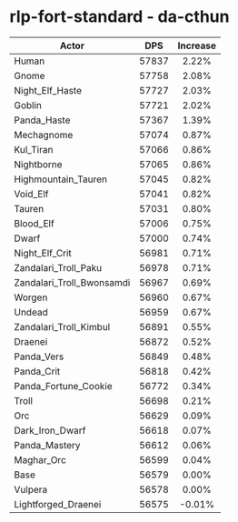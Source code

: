 # rlp-fort-standard - da-cthun
| Actor | DPS | Increase |
|---|:---:|:---:|
|Human|57837|2.22%|
|Gnome|57758|2.08%|
|Night_Elf_Haste|57727|2.03%|
|Goblin|57721|2.02%|
|Panda_Haste|57367|1.39%|
|Mechagnome|57074|0.87%|
|Kul_Tiran|57066|0.86%|
|Nightborne|57065|0.86%|
|Highmountain_Tauren|57045|0.82%|
|Void_Elf|57041|0.82%|
|Tauren|57031|0.80%|
|Blood_Elf|57006|0.75%|
|Dwarf|57000|0.74%|
|Night_Elf_Crit|56981|0.71%|
|Zandalari_Troll_Paku|56978|0.71%|
|Zandalari_Troll_Bwonsamdi|56967|0.69%|
|Worgen|56960|0.67%|
|Undead|56959|0.67%|
|Zandalari_Troll_Kimbul|56891|0.55%|
|Draenei|56872|0.52%|
|Panda_Vers|56849|0.48%|
|Panda_Crit|56818|0.42%|
|Panda_Fortune_Cookie|56772|0.34%|
|Troll|56698|0.21%|
|Orc|56629|0.09%|
|Dark_Iron_Dwarf|56618|0.07%|
|Panda_Mastery|56612|0.06%|
|Maghar_Orc|56599|0.04%|
|Base|56579|0.00%|
|Vulpera|56578|0.00%|
|Lightforged_Draenei|56575|-0.01%|
